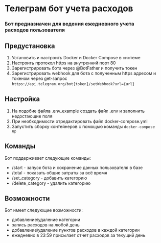 # Телеграм бот учета расходов
### Бот предназначен для ведения ежедневного учета расходов пользователя
## Предустановка
1. Установить и настроить Docker и Docker Compose в системе
2. Настроить протокол https на внутренний порт 80
3. Зарегистрировать бота через @BotFather и получить токен
4. Зарегистрировать webhook для бота с полученным https адресом и токеном через get-запрос
`https://api.telegram.org/bot{token}/setWebhook?url={url}`

## Настройка
1. На подобие файла .env_example создать файл .env и заполнить недостающие поля
2. При необходимости отредактировать файл docker-compose.yml
3. Запустить сборку контейнеров с помощью команды `docker-compose up`

## Команды
Бот поддерживает следующие команды:
- /start - запуск бота и сохранение данных пользователя в базе
- /total - показать общие затраты за всё время
- /set_category - добавить категорию
- /delete_category - удалить категорию

## Возможности
Бот имеет следующие возможности:
- добавление\удаление категории
- запись расходов на любой день
- добавление\удаление пунктов расходов в каждой категории
- ежедневно в 23:59 присылает отчет расходов за текущий день